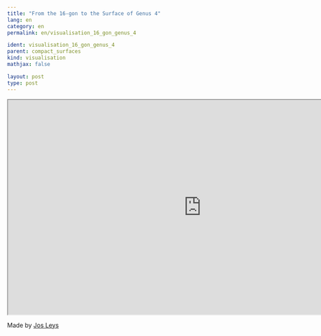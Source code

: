 ```yaml
---
title: "From the 16-gon to the Surface of Genus 4"
lang: en
category: en
permalink: en/visualisation_16_gon_genus_4

ident: visualisation_16_gon_genus_4
parent: compact_surfaces
kind: visualisation
mathjax: false

layout: post
type: post
---
```



<div class="resource vid">
<iframe width="900" height="500"
	src="https://www.youtube.com/embed/U5N5mg3MePM?rel=0">
</iframe>
</div>

Made by <a href="http://www.josleys.com/" target="_blank">Jos Leys</a>